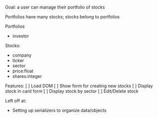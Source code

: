 Goal: a user can manage their portfolio of stocks

Portfolios have many stocks; stocks belong to portfolios


Portfolios
- investor

Stocks:
- company
- ticker
- sector
- price:float
- shares:integer

Features:
[ ] Load DOM
[ ] Show form for creating new stocks
[ ] Display stock in card form
[ ] Display stock by sector
[ ] Edit/Delete stock

Left off at: 
- Setting up serializers to organize data/objects